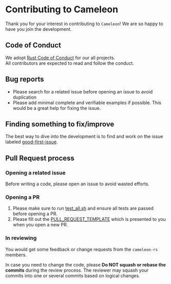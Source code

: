 # Contributing to Cameleon
Thank you for your interest in contributing to `Cameleon`! We are so happy to have you join the development.

## Code of Conduct 
We adopt [Rust Code of Conduct](https://www.rust-lang.org/policies/code-of-conduct) for our all projects.  
All contributors are expected to read and follow the conduct.

## Bug reports
* Please search for a related issue before opening an issue to avoid duplication
* Please add minimal complete and verifiable examples if possible.  This would be a great help for fixing the issue.

## Finding something to fix/improve
The best way to dive into the development is to find and work on the issue labeled [good-first-issue](https://github.com/cameleon-rs/cameleon/labels/good-first-issue).

## Pull Request process

### Opening a related issue
Before writing a code, please open an issue to avoid wasted efforts.

### Opening a PR
1. Please make sure to run [test_all.sh](test_all.sh) and ensure all tests are passed before opening a PR.
2. Please fill out the [PULL_REQUEST_TEMPLATE](.github/PULL_REQUEST_TEMPLATE.md) which is presented to you when you open a new PR.

### In reviewing
You would get some feedback or change requests from the `cameleon-rs` members. 

In case you need to change the code, please **Do NOT squash or rebase the commits** during the review process.
The reviewer may squash your commits into one or several commits based on logical changes.
